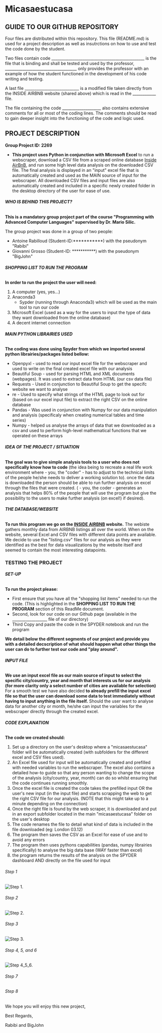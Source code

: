 # Micasaestucasa

## GUIDE TO OUR GITHUB REPOSITORY
Four files are distributed within this repository.
This file (README.md) is used for a project description as well as insutrctions on how to use and test the code done by the student.

Two files contain code ________________________________________________ is the file that is binding and shall be tested and used by the professor, _____________________________________ only provides the professor with an example of how the student functioned in the development of his code writing and testing.

A last file ____________________________ is a modified file taken directly from the INSIDE AIRBNB website (shared above) which is read in the ____________ file.

The file containing the code ____________________ also contains extensive comments for all or most of the coding lines. The comments should be read to gain deeper insight into the functioning of the code and logic used.


## PROJECT DESCRIPTION

**Group Project ID: 2269**
- **This project uses Python in conjunction with Microsoft Excel** to run a webscraper, download a CSV file from a scraped online database [Inside AirBnB](http://insideairbnb.com/get-the-data.html),  and run some high level data analysis on the downloaded CSV file. The final analysis is displayed in an "input" excel file that is automatically created and used as the MAIN source of input for the webscraper. All downloaded CSV files and input files are also automatically created and included in a specific newly created folder in the desktop directory of the user for ease of use.


###### **WHO IS BEHIND THIS PROJECT?**

**This is a mandatory group project part of the course "Programming with Advanced Computer Languages" supervised by Dr. Mario Silic.**

The group project was done in a group of two people: 
- Antoine Rabilloud (Student-ID:***********) with the pseudonym "Rabibi"
- Giovanni Grosso (Student-ID: ***********) with the pseudonym "BigJohn"


###### **SHOPPING LIST TO RUN THE PROGRAM**

**In order to run the project the user will need:**
 1. A computer (yes, yes...)
 2. Anaconda3
     - Sypder (running through Anaconda3) which will be used as the main tool to run our code
 3. Microsoft Excel (used as a way for the users to input the type of data they want downloaded from the online database)
 4. A decent internet connection


###### **MAIN PYTHON LIBRAIRIES USED**

**The coding was done using Spyder from which we imported several python librairies/packages listed bellow:**
- Openpyxl - used to read our input excel file for the webscraper and used to write on the final created excel file with our analysis
- Beautiful Soup - used for parsing HTML and XML documents (webpages). It was used to extract data from HTML (our csv data file)
- Requests - Used in conjunction to Beautiful Soup to get the specifc website we want to analyse
- re -  Used to specify what strings of the HTML page to look out for (based on our excel input file) to extract the right CSV on the online database
- Pandas - Was used in conjunction with Numpy for our data manipulation and analysis (specificaly when creating numerical tables and time series)
- Numpy - helped us analyse the arrays of data that we downloaded as a csv and used to perform high-level mathematical functions that we operated on these arrays

###### **IDEA OF THE PROJECT / SITUATION**
**The goal was to give simple analysis tools to a user who does not specifically know how to code** (the idea being to recreate a real life work environment where - you, the "coder" - has to adjust to the technical limits of the people he/she needs to deliver a working solution to).
once the data is downloaded the person should be able to run further analysis on excel through the files that were created. ( - you, the coder - generates an analysis that helps 80% of the people that will use the program but give the possibility to the users to make further analysis (on excel!) if desired). 


###### **THE DATABASE/WEBSITE**
**To run this program we go on the [INSIDE AIRBNB](http://insideairbnb.com/get-the-data.html) website.**
The webiste gathers monthly data from AIRBNB listings all over the world. When on the website, several Excel and CSV files with different data points are available. We decide to use the "listing.csv" files for our analysis as they were identified as the best for data visualizations by the website itself and seemed to contain the most interesting datapoints. 

### **TESTING THE PROJECT**
###### **SET-UP**
**To run the project please:**
- First ensure that you have all the "shopping list items" needed to run the code. (This is highlighted in the **SHOPPING LIST TO RUN THE PROGRAM** section of this ReadMe document. 
- Second, look for our code on our Github page  (available in the __________________ file of our directory)
- Third Copy and paste the code in the SPYDER notebook and run the program

**We detail below the different segments of our project and provide you with a detailed decscription of what should happen what other things the user can do to further test our code and "play around".**

###### **INPUT FILE**
**We use an input excel file as our main source of input to select the specific city/country, year and month that interests us for our analysis (for more clarity only a select number of cities are available for selection)**
For a smooth test we have also decided **to already prefill the input excel file so that the user can download some data to test immediately without having to input anything in the file itself.** Should the user want to analyse data for another city or month, he/she can input the variables for the webscraper directly through the created excel.

###### **CODE EXPLANATION**
**The code we created should:**
1. Set up a directory on the user's desktop where a "micasaestucasa" folder will be automatically created (with subfolders for the different excel and CSV files used). 
2. An Excel file used for input will be automatically created and prefilled with needed variables to run the webscraper. The excel also contains a detailed how-to guide so that any person wanting to change the scope of the analysis (city/country, year, month) can do so whilst ensuring that the code continues running smoothly. 
3. Once the excel file is created the code takes the prefilled input OR the user's new input (in the input file) and starts scrapping the web to get the right CSV file for our analysis. (NOTE that this might take up to a minute depending on the connection)
4. Once the right file is found by the web scraper, it is downloaded and put in an export subfolder located in the main "micasaestucasa" folder on the user's desktop
5. The code renames the file to detail what kind of data is included in the file downloaded (eg: London 03.12)
6. The program then saves the CSV as an Excel for ease of use and to avoid any errors
7. The program then uses pythons capabilities (pandas, numpy librairies specifically) to analyse the big data base (WAY faster than excel)
8. the program returns the results of the analysis on the SPYDER dashboard AND directly on the file used for input

###### Step 1
![Step 1.](https://github.com/Micasaestucasa/Micasaestucasa/blob/main/step1.jpg)
###### Step 2
![Step 2.](https://github.com/Micasaestucasa/Micasaestucasa/blob/main/step2.jpg)
###### Step 3
![Step 3.](https://github.com/Micasaestucasa/Micasaestucasa/blob/main/step3.jpg)
###### Step 4, 5, and 6
![Step 4_5_6.](https://github.com/Micasaestucasa/Micasaestucasa/blob/main/step4_5_6.jpg)

###### Step 7

###### Step 8


We hope you will enjoy this new project, 

Best Regards,

Rabibi and BigJohn 
